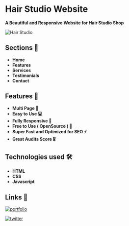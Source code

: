 
# Hair Studio Website

**A Beautiful and Responsive Website for Hair Studio Shop**


![Hair Studio](https://user-images.githubusercontent.com/104723233/222148989-d8303a32-a11b-4dbc-9743-4771c22cbfa7.jpg)



## Sections 🎯

- **Home**
- **Features**
- **Services**
- **Testimonials**
- **Contact**

## Features 🎉

- **Multi Page 💎**
- **Easy to Use 💻**
- **Fully Responsive 🚀**
- **Free to Use ( OpenSource ) 🥳**
- **Super Fast and Optimized for SEO ⚡**
- **Great Audits Score 🎖️**

## Technologies used 🛠️

- **HTML**
- **CSS**
- **Javascript**


## Links 🔗

[![portfolio](https://img.shields.io/badge/my_portfolio-000?style=for-the-badge&logo=ko-fi&logoColor=white)](https://ialamin.netlify.app/)

[![twitter](https://img.shields.io/badge/twitter-1DA1F2?style=for-the-badge&logo=twitter&logoColor=white)](https://twitter.com/ialamin69)

